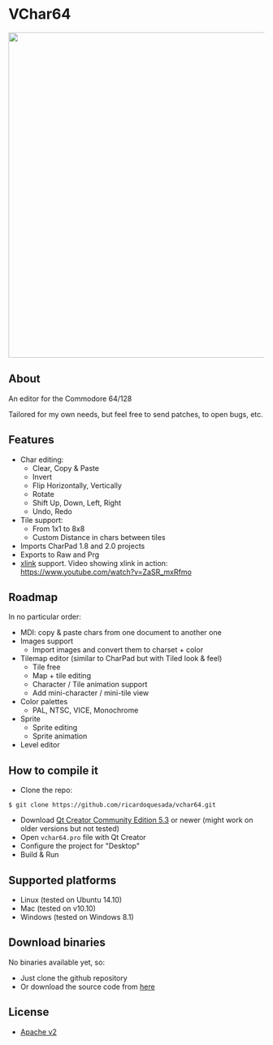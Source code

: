 # VChar64

<img src="https://lh6.googleusercontent.com/-Oi4KQjCYhKY/VNpNGmcVlnI/AAAAAAABQc8/Lp3oHhWBKso/s640/Screen%2520Shot%25202015-02-10%2520at%25209.18.16%2520AM.png" width=640>

## About

An editor for the Commodore 64/128

Tailored for my own needs, but feel free to send patches, to open bugs, etc.

## Features

* Char editing: 
    * Clear, Copy & Paste
    * Invert
    * Flip Horizontally, Vertically
    * Rotate
    * Shift Up, Down, Left, Right
    * Undo, Redo
* Tile support:
    * From 1x1 to 8x8
    * Custom Distance in chars between tiles
* Imports CharPad 1.8 and 2.0 projects
* Exports to Raw and Prg
* [xlink](http://henning-bekel.de/xlink/) support. Video showing xlink in action: https://www.youtube.com/watch?v=ZaSR_mxRfmo

## Roadmap

In no particular order:

* MDI: copy & paste chars from one document to another one
* Images support
   * Import images and convert them to charset + color
* Tilemap editor (similar to CharPad but with Tiled look & feel)
   * Tile free
   * Map + tile editing
   * Character / Tile animation support
   * Add mini-character / mini-tile view
* Color palettes
   * PAL, NTSC, VICE, Monochrome
* Sprite
   * Sprite editing
   * Sprite animation
* Level editor

## How to compile it

* Clone the repo:

```
$ git clone https://github.com/ricardoquesada/vchar64.git
```

* Download [Qt Creator Community Edition 5.3](http://www.qt.io/download/) or newer (might work on older versions but not tested)
* Open `vchar64.pro` file with Qt Creator
* Configure the project for "Desktop"
* Build & Run

## Supported platforms

* Linux (tested on Ubuntu 14.10)
* Mac (tested on v10.10)
* Windows (tested on Windows 8.1)

## Download binaries

No binaries available yet, so:

* Just clone the github repository
* Or download the source code from [here](https://github.com/ricardoquesada/vchar64/releases)

## License

* [Apache v2](http://www.apache.org/licenses/LICENSE-2.0)
